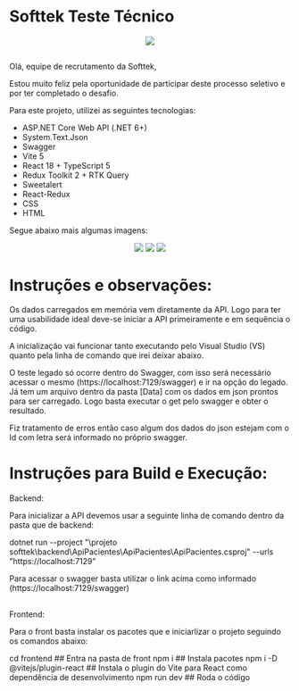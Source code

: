 # Softtek Teste Técnico
<div align="center">
  <img src="https://github.com/user-attachments/assets/5322079c-b4e8-45b9-9d9d-2bb57f1e0154" />
</div>

##

Olá, equipe de recrutamento da Softtek,

Estou muito feliz pela oportunidade de participar deste processo seletivo e por ter completado o desafio.

Para este projeto, utilizei as seguintes tecnologias:

- ASP.NET Core Web API (.NET 6+)
- System.Text.Json
- Swagger
- Vite 5
- React 18 + TypeScript 5
- Redux Toolkit 2 + RTK Query
- Sweetalert
- React-Redux
- CSS
- HTML

Segue abaixo mais algumas imagens:

<div align="center">
  <img src="https://github.com/user-attachments/assets/373e3ddb-7413-4f15-b6cc-46244140b45b" />
  <img src="https://github.com/user-attachments/assets/4591f78a-f737-4cf3-bc5f-72d86e796078" />
  <img src="https://github.com/user-attachments/assets/9400e92f-2484-49ee-a712-dba1fe48cdaa" />
</div>

# Instruções e observações:

Os dados carregados em memória vem diretamente da API. Logo para ter uma usabilidade ideal deve-se iniciar a API primeiramente e em sequência o código.

A inicialização vai funcionar tanto executando pelo Visual Studio (VS) quanto pela linha de comando que irei deixar abaixo.

O teste legado só ocorre dentro do Swagger, com isso será necessário acessar o mesmo (https://localhost:7129/swagger) e ir na opção do legado. Já tem um arquivo dentro da pasta [Data] com os dados em json prontos para ser carregado. Logo basta executar o get pelo swagger e obter o resultado.

Fiz tratamento de erros então caso algum dos dados do json estejam com o Id com letra será informado no próprio swagger.

# Instruções para Build e Execução:

Backend:

Para inicializar a API devemos usar a seguinte linha de comando dentro da pasta que de backend:

dotnet run --project "<caminho>\projeto softtek\backend\ApiPacientes\ApiPacientes\ApiPacientes.csproj" --urls "https://localhost:7129"

Para acessar o swagger basta utilizar o link acima como informado (https://localhost:7129/swagger)

##

Frontend:

Para o front basta instalar os pacotes que e iniciarlizar o projeto seguindo os comandos abaixo:

cd frontend ## Entra na pasta de front
npm i ## Instala pacotes
npm i -D @vitejs/plugin-react ## Instala o plugin do Vite para React como dependência de desenvolvimento
npm run dev ## Roda o código
